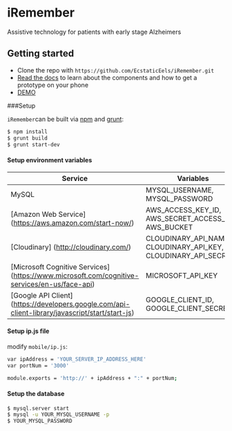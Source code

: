 # iRemember
Assistive technology for patients with early stage Alzheimers

## Getting started

* Clone the repo with `https://github.com/EcstaticEels/iRemember.git`
* [Read the docs](http://iremember.co) to learn about the components and how to get a prototype on your phone
* [DEMO](http://demo.iremember.co/)

###Setup

`iRemember`can be built via [npm](http://www.npmjs.com/) and [grunt](http://gruntjs.com/):

```bash
$ npm install
$ grunt build
$ grunt start-dev
```

#### Setup environment variables

| Service | Variables |
| ------------- | ------------- |
| MySQL | MYSQL_USERNAME, MYSQL_PASSWORD  |
| [Amazon Web Service] (https://aws.amazon.com/start-now/) | AWS_ACCESS_KEY_ID, AWS_SECRET_ACCESS_KEY, AWS_BUCKET  |
| [Cloudinary] (http://cloudinary.com/) | CLOUDINARY_API_NAME, CLOUDINARY_API_KEY, CLOUDINARY_API_SECRET |
| [Microsoft Cognitive Services] (https://www.microsoft.com/cognitive-services/en-us/face-api) | MICROSOFT_API_KEY  |
| [Google API Client] (https://developers.google.com/api-client-library/javascript/start/start-js) | GOOGLE_CLIENT_ID, GOOGLE_CLIENT_SECRET |


#### Setup ip.js file

modify `mobile/ip.js`:

```bash
var ipAddress = 'YOUR_SERVER_IP_ADDRESS_HERE'
var portNum = '3000'

module.exports = 'http://' + ipAddress + ":" + portNum;
```

#### Setup the database

```bash
$ mysql.server start
$ mysql -u YOUR_MYSQL_USERNAME -p
$ YOUR_MYSQL_PASSWORD
```



